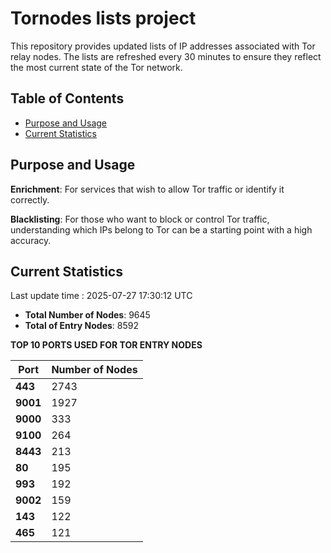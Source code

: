 # Tornodes lists project

This repository provides updated lists of IP addresses associated with Tor relay nodes. The lists are refreshed every 30 minutes to ensure they reflect the most current state of the Tor network.

## Table of Contents

- [Purpose and Usage](#purpose-and-usage)
- [Current Statistics](#current-statistics)


## Purpose and Usage

**Enrichment**: For services that wish to allow Tor traffic or identify it correctly.

**Blacklisting**: For those who want to block or control Tor traffic, understanding which IPs belong to Tor can be a starting point with a high accuracy.

## Current Statistics

Last update time : 2025-07-27 17:30:12 UTC

- **Total Number of Nodes**: 9645
- **Total of Entry Nodes**: 8592

**TOP 10 PORTS USED FOR TOR ENTRY NODES**

| **Port** | **Number of Nodes** |
|------|-----------------|
| **443**   | 2743  |
| **9001**   | 1927  |
| **9000**   | 333  |
| **9100**   | 264  |
| **8443**   | 213  |
| **80**   | 195  |
| **993**   | 192  |
| **9002**   | 159  |
| **143**   | 122  |
| **465**   | 121  |

